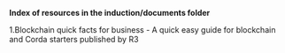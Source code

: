 
**Index of resources in the induction/documents folder**  

1.Blockchain quick facts for business - A quick easy guide for blockchain and Corda starters published by R3
